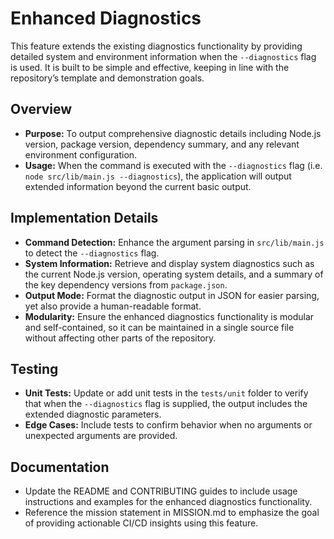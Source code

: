 # Enhanced Diagnostics

This feature extends the existing diagnostics functionality by providing detailed system and environment information when the `--diagnostics` flag is used. It is built to be simple and effective, keeping in line with the repository’s template and demonstration goals.

## Overview

- **Purpose:** To output comprehensive diagnostic details including Node.js version, package version, dependency summary, and any relevant environment configuration.
- **Usage:** When the command is executed with the `--diagnostics` flag (i.e. `node src/lib/main.js --diagnostics`), the application will output extended information beyond the current basic output.

## Implementation Details

- **Command Detection:** Enhance the argument parsing in `src/lib/main.js` to detect the `--diagnostics` flag.
- **System Information:** Retrieve and display system diagnostics such as the current Node.js version, operating system details, and a summary of the key dependency versions from `package.json`.
- **Output Mode:** Format the diagnostic output in JSON for easier parsing, yet also provide a human-readable format.
- **Modularity:** Ensure the enhanced diagnostics functionality is modular and self-contained, so it can be maintained in a single source file without affecting other parts of the repository.

## Testing

- **Unit Tests:** Update or add unit tests in the `tests/unit` folder to verify that when the `--diagnostics` flag is supplied, the output includes the extended diagnostic parameters.
- **Edge Cases:** Include tests to confirm behavior when no arguments or unexpected arguments are provided.

## Documentation

- Update the README and CONTRIBUTING guides to include usage instructions and examples for the enhanced diagnostics functionality.
- Reference the mission statement in MISSION.md to emphasize the goal of providing actionable CI/CD insights using this feature.
